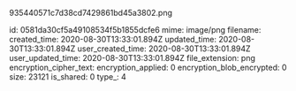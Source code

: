 935440571c7d38cd7429861bd45a3802.png

id: 0581da30cf5a49108534f5b1855dcfe6
mime: image/png
filename: 
created_time: 2020-08-30T13:33:01.894Z
updated_time: 2020-08-30T13:33:01.894Z
user_created_time: 2020-08-30T13:33:01.894Z
user_updated_time: 2020-08-30T13:33:01.894Z
file_extension: png
encryption_cipher_text: 
encryption_applied: 0
encryption_blob_encrypted: 0
size: 23121
is_shared: 0
type_: 4